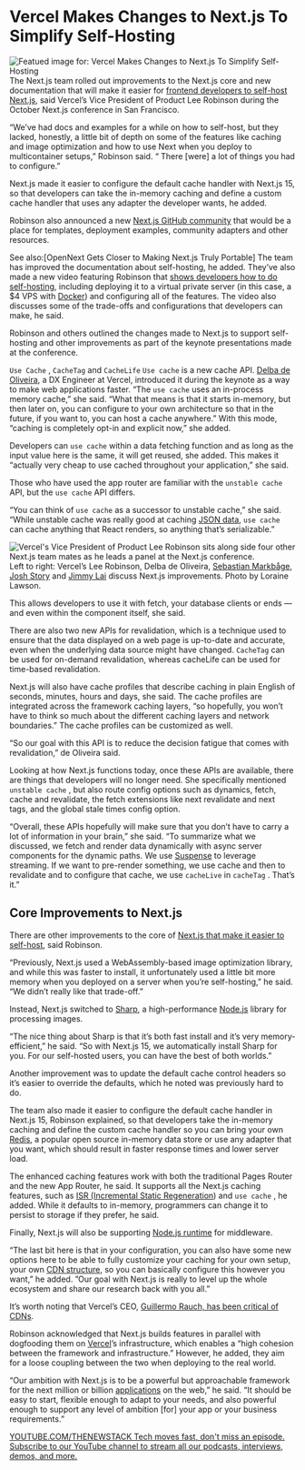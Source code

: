# Vercel Makes Changes to Next.js To Simplify Self-Hosting
![Featued image for: Vercel Makes Changes to Next.js To Simplify Self-Hosting](https://cdn.thenewstack.io/media/2024/11/c805612f-delba-de-oliveira-at-next.js-conference-1024x629.jpg)
The Next.js team rolled out improvements to the Next.js core and new documentation that will make it easier for [frontend developers to self-host Next.js](https://roadmap.sh/ai/mastering-nextjs---mid-level), said Vercel’s Vice President of Product Lee Robinson during the October Next.js conference in San Francisco.

“We’ve had docs and examples for a while on how to self-host, but they lacked, honestly, a little bit of depth on some of the features like caching and image optimization and how to use Next when you deploy to multicontainer setups,” Robinson said. “ There [were] a lot of things you had to configure.”

Next.js made it easier to configure the default cache handler with Next.js 15, so that developers can take the in-memory caching and define a custom cache handler that uses any adapter the developer wants, he added.

Robinson also announced a new [Next.js GitHub community](https://github.com/nextjs) that would be a place for templates, deployment examples, community adapters and other resources.

See also:[OpenNext Gets Closer to Making Next.js Truly Portable]
The team has improved the documentation about self-hosting, he added. They’ve also made a new video featuring Robinson that [shows developers how to do self-hosting](https://www.youtube.com/watch?v=sIVL4JMqRfc), including deploying it to a virtual private server (in this case, a $4 VPS with [Docker](https://thenewstack.io/docker-overhauls-simplifies-subscription-plans/)) and configuring all of the features. The video also discusses some of the trade-offs and configurations that developers can make, he said.

Robinson and others outlined the changes made to Next.js to support self-hosting and other improvements as part of the keynote presentations made at the conference.

`Use Cache`
, `CacheTag`
and `CacheLife`
`Use cache`
is a new cache API. [Delba de Oliveira](https://www.linkedin.com/in/delbaoliveira?originalSubdomain=uk), a DX Engineer at Vercel, introduced it during the keynote as a way to make web applications faster. “The `use cache`
uses an in-process memory cache,” she said. “What that means is that it starts in-memory, but then later on, you can configure to your own architecture so that in the future, if you want to, you can host a cache anywhere.”
With this mode, “caching is completely opt-in and explicit now,” she added.

Developers can `use cache`
within a data fetching function and as long as the input value here is the same, it will get reused, she added. This makes it “actually very cheap to use cached throughout your application,” she said.

Those who have used the app router are familiar with the `unstable cache`
API, but the `use cache`
API differs.

“You can think of `use cache`
as a successor to unstable cache,” she said. “While unstable cache was really good at caching [JSON data](https://thenewstack.io/working-with-json-data-in-python/), `use cache`
can cache anything that React renders, so anything that’s serializable.”

![Vercel's Vice President of Product Lee Robinson sits along side four other Next.js team mates as he leads a panel at the Next.js conference.](https://cdn.thenewstack.io/media/2024/11/b82d1adf-leerobinson-next.js-leads-panel.jpg)
Left to right: Vercel’s Lee Robinson, Delba de Oliveira, [Sebastian Markbåge](https://www.linkedin.com/in/sebmarkbage/), [Josh Story](https://www.linkedin.com/in/gnoff/) and [Jimmy Lai](https://www.linkedin.com/in/laijimmy0/?locale=en_US) discuss Next.js improvements. Photo by Loraine Lawson.

This allows developers to use it with fetch, your database clients or ends — and even within the component itself, she said.

There are also two new APIs for revalidation, which is a technique used to ensure that the data displayed on a web page is up-to-date and accurate, even when the underlying data source might have changed. `CacheTag`
can be used for on-demand revalidation, whereas cacheLife can be used for time-based revalidation.

Next.js will also have cache profiles that describe caching in plain English of seconds, minutes, hours and days, she said. The cache profiles are integrated across the framework caching layers, “so hopefully, you won’t have to think so much about the different caching layers and network boundaries.” The cache profiles can be customized as well.

“So our goal with this API is to reduce the decision fatigue that comes with revalidation,” de Oliveira said.

Looking at how Next.js functions today, once these APIs are available, there are things that developers will no longer need. She specifically mentioned `unstable cache`
, but also route config options such as dynamics, fetch, cache and revalidate, the fetch extensions like next revalidate and next tags, and the global stale times config option.

“Overall, these APIs hopefully will make sure that you don’t have to carry a lot of information in your brain,” she said. “To summarize what we discussed, we fetch and render data dynamically with async server components for the dynamic paths. We use [Suspense](https://thenewstack.io/after-a-decade-of-react-is-frontend-a-post-react-world-now/) to leverage streaming. If we want to pre-render something, we use cache and then to revalidate and to configure that cache, we use `cacheLive`
in `cacheTag`
. That’s it.”

## Core Improvements to Next.js
There are other improvements to the core of [Next.js that make it easier to self-host](https://nextjs.org/blog/next-15-rc2#improvements-for-self-hosting), said Robinson.

“Previously, Next.js used a WebAssembly-based image optimization library, and while this was faster to install, it unfortunately used a little bit more memory when you deployed on a server when you’re self-hosting,” he said. “We didn’t really like that trade-off.”

Instead, Next.js switched to [Sharp](https://sharp.pixelplumbing.com/), a high-performance [Node.js](https://thenewstack.io/node-js-22-release-improves-developer-experience/) library for processing images.

“The nice thing about Sharp is that it’s both fast install and it’s very memory-efficient,” he said. “So with Next.js 15, we automatically install Sharp for you. For our self-hosted users, you can have the best of both worlds.”

Another improvement was to update the default cache control headers so it’s easier to override the defaults, which he noted was previously hard to do.

The team also made it easier to configure the default cache handler in Next.js 15, Robinson explained, so that developers take the in-memory caching and define the custom cache handler so you can bring your own [Redis](https://thenewstack.io/redis-users-want-a-change/), a popular open source in-memory data store or use any adapter that you want, which should result in faster response times and lower server load.

The enhanced caching features work with both the traditional Pages Router and the new App Router, he said. It supports all the Next.js caching features, such as [ISR (Incremental Static Regeneration](https://nextjs.org/docs/canary/pages/building-your-application/data-fetching/incremental-static-regeneration)) and `use cache`
, he added. While it defaults to in-memory, programmers can change it to persist to storage if they prefer, he said.

Finally, Next.js will also be supporting [Node.js runtime](https://thenewstack.io/node-js-22-release-improves-developer-experience/) for middleware.

“The last bit here is that in your configuration, you can also have some new options here to be able to fully customize your caching for your own setup, your own [CDN structure](https://thenewstack.io/npm-security-woes-continue-amidst-a-series-of-cdn-attacks/), so you can basically configure this however you want,” he added. ”Our goal with Next.js is really to level up the whole ecosystem and share our research back with you all.”

It’s worth noting that Vercel’s CEO, [Guillermo Rauch, has been critical of CDNs](https://x.com/rauchg/status/1836759912711586210).

Robinson acknowledged that Next.js builds features in parallel with dogfooding them on [Vercel](https://thenewstack.io/introduction-to-vercel-frontend-as-a-service-for-developers/)’s infrastructure, which enables a “high cohesion between the framework and infrastructure.” However, he added, they aim for a loose coupling between the two when deploying to the real world.

“Our ambition with Next.js is to be a powerful but approachable framework for the next million or billion [applications](https://thenewstack.io/how-attackers-bypass-commonly-used-web-application-firewalls/) on the web,” he said. “It should be easy to start, flexible enough to adapt to your needs, and also powerful enough to support any level of ambition [for] your app or your business requirements.”

[
YOUTUBE.COM/THENEWSTACK
Tech moves fast, don't miss an episode. Subscribe to our YouTube
channel to stream all our podcasts, interviews, demos, and more.
](https://youtube.com/thenewstack?sub_confirmation=1)